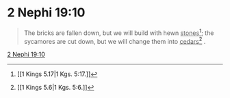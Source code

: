# 2 Nephi 19:10

> The bricks are fallen down, but we will build with hewn <u>stones</u>[^a]; the sycamores are cut down, but we will change them into <u>cedars</u>[^b] .

[2 Nephi 19:10](https://www.churchofjesuschrist.org/study/scriptures/bofm/2-ne/19?lang=eng&id=p10#p10)


[^a]: [[1 Kings 5.17|1 Kgs. 5:17.]]
[^b]: [[1 Kings 5.6|1 Kgs. 5:6.]]
